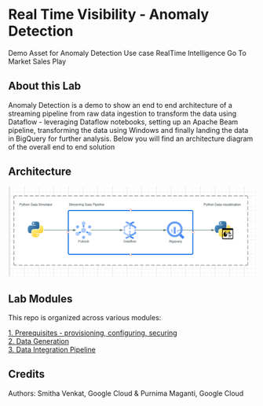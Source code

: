 # Real Time Visibility - Anomaly Detection

Demo Asset for Anomaly Detection Use case RealTime Intelligence Go To Market Sales Play 

## About this Lab

Anomaly Detection is a demo to show an end to end architecture of a streaming pipeline from raw data ingestion to transform the data using Dataflow - leveraging Dataflow notebooks, setting up an Apache Beam pipeline, transforming the data using Windows and finally landing the data in BigQuery for further analysis. Below you will find an architecture diagram of the overall end to end solution

## Architecture 

![Architecture](Images/Lab_Arch.png)

## Lab Modules 

This repo is organized across various modules:

[1. Prerequisites - provisioning, configuring, securing](01-Prerequisites.md) <BR>
[2. Data Generation](02-PythonSimulationScript.md) <BR>
[3. Data Integration Pipeline](03-DataflowNotebook.md) <BR>

## Credits

Authors: Smitha Venkat, Google Cloud & Purnima Maganti, Google Cloud 